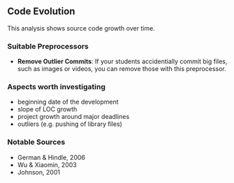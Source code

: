 ## Code Evolution
This analysis shows source code growth over time.

### Suitable Preprocessors
- **Remove Outlier Commits**: If your students accidentially commit big files,
such as images or videos, you can remove those with this preprocessor.

### Aspects worth investigating
- beginning date of the development
- slope of LOC growth
- project growth around major deadlines
- outliers (e.g. pushing of library files)

### Notable Sources
- German & Hindle, 2006
- Wu & Xiaomin, 2003
- Johnson, 2001